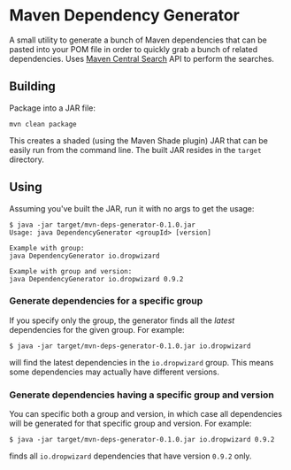 # Maven Dependency Generator

A small utility to generate a bunch of Maven dependencies that can be pasted into your POM file in order to quickly
grab a bunch of related dependencies. Uses [Maven Central Search](http://search.maven.org/) API to perform the searches.

## Building

Package into a JAR file:

```
mvn clean package
```

This creates a shaded (using the Maven Shade plugin) JAR that can be easily run from the command line. The built JAR
resides in the `target` directory.

## Using

Assuming you've built the JAR, run it with no args to get the usage:

```
$ java -jar target/mvn-deps-generator-0.1.0.jar
Usage: java DependencyGenerator <groupId> [version]

Example with group:
java DependencyGenerator io.dropwizard

Example with group and version:
java DependencyGenerator io.dropwizard 0.9.2
```

### Generate dependencies for a specific group

If you specify only the group, the generator finds all the _latest_ dependencies for the given group.
For example:

```
$ java -jar target/mvn-deps-generator-0.1.0.jar io.dropwizard
```

will find the latest dependencies in the `io.dropwizard` group. This means some dependencies may actually
have different versions.

### Generate dependencies having a specific group and version

You can specific both a group and version, in which case all dependencies will be generated for that
specific group and version. For example:

```
$ java -jar target/mvn-deps-generator-0.1.0.jar io.dropwizard 0.9.2
```

finds all `io.dropwizard` dependencies that have version `0.9.2` only.